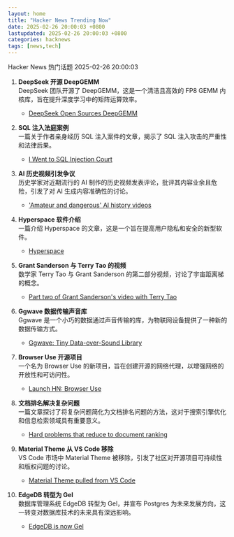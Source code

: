 ```yaml
---
layout: home
title: "Hacker News Trending Now"
date: 2025-02-26 20:00:03 +0800
lastupdated: 2025-02-26 20:00:03 +0800
categories: hacknews
tags: [news,tech]
---
```

Hacker News 热门话题 2025-02-26 20:00:03

1. **DeepSeek 开源 DeepGEMM**  
   DeepSeek 团队开源了 DeepGEMM，这是一个清洁且高效的 FP8 GEMM 内核库，旨在提升深度学习中的矩阵运算效率。  
   - [DeepSeek Open Sources DeepGEMM][DeepGEMM]

2. **SQL 注入法庭案例**  
   一篇关于作者亲身经历 SQL 注入案件的文章，揭示了 SQL 注入攻击的严重性和法律后果。  
   - [I Went to SQL Injection Court][sql-injection-court]

3. **AI 历史视频引发争议**  
   历史学家对近期流行的 AI 制作的历史视频发表评论，批评其内容业余且危险，引发了对 AI 生成内容准确性的讨论。  
   - ['Amateur and dangerous' AI history videos][AI-history-videos]

4. **Hyperspace 软件介绍**  
   一篇介绍 Hyperspace 的文章，这是一个旨在提高用户隐私和安全的新型软件。  
   - [Hyperspace][Hyperspace]

5. **Grant Sanderson 与 Terry Tao 的视频**  
   数学家 Terry Tao 与 Grant Sanderson 的第二部分视频，讨论了宇宙距离梯的概念。  
   - [Part two of Grant Sanderson's video with Terry Tao][grant-tao-video]

6. **Ggwave 数据传输声音库**  
   Ggwave 是一个小巧的数据通过声音传输的库，为物联网设备提供了一种新的数据传输方式。  
   - [Ggwave: Tiny Data-over-Sound Library][Ggwave]

7. **Browser Use 开源项目**  
   一个名为 Browser Use 的新项目，旨在创建开源的网络代理，以增强网络的开放性和可访问性。  
   - [Launch HN: Browser Use][Browser-Use]

8. **文档排名解决复杂问题**  
   一篇文章探讨了将复杂问题简化为文档排名问题的方法，这对于搜索引擎优化和信息检索领域具有重要意义。  
   - [Hard problems that reduce to document ranking][document-ranking]

9. **Material Theme 从 VS Code 移除**  
   VS Code 市场中 Material Theme 被移除，引发了社区对开源项目可持续性和版权问题的讨论。  
   - [Material Theme pulled from VS Code][Material-Theme]

10. **EdgeDB 转型为 Gel**  
    数据库管理系统 EdgeDB 转型为 Gel，并宣布 Postgres 为未来发展方向，这一转变对数据库技术的未来具有深远影响。  
    - [EdgeDB is now Gel][EdgeDB-Gel]

[DeepGEMM]: https://github.com/deepseek-ai/DeepGEMM
[sql-injection-court]: https://sockpuppet.org/blog/2025/02/09/fixing-illinois-foia/
[AI-history-videos]: https://www.bbc.com/news/articles/cy87076pdw3o
[Hyperspace]: https://hypercritical.co/2025/02/25/hyperspace
[grant-tao-video]: https://mathstodon.xyz/@tao/114054291471216181
[Ggwave]: https://github.com/ggerganov/ggwave
[Browser-Use]: https://github.com/browser-use/browser-use
[document-ranking]: https://noperator.dev/posts/document-ranking-for-complex-problems/
[Material-Theme]: https://github.com/material-theme/vsc-material-theme/discussions/1313
[EdgeDB-Gel]: https://www.geldata.com/blog/edgedb-is-now-gel-and-postgres-is-the-future